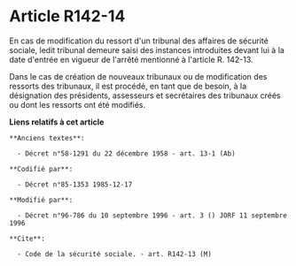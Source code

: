 # Article R142-14

En cas de modification du ressort d'un tribunal des affaires de sécurité sociale, ledit tribunal demeure saisi des instances
introduites devant lui à la date d'entrée en vigueur de l'arrêté mentionné à l'article R. 142-13. 

Dans le cas de création de nouveaux tribunaux ou de modification des ressorts des tribunaux, il est procédé, en tant que de
besoin, à la désignation des présidents, assesseurs et secrétaires des tribunaux créés ou dont les ressorts ont été modifiés.

**Liens relatifs à cet article**

	**Anciens textes**:

	  - Décret n°58-1291 du 22 décembre 1958 - art. 13-1 (Ab)

	**Codifié par**:

	  - Décret n°85-1353 1985-12-17

	**Modifié par**:

	  - Décret n°96-786 du 10 septembre 1996 - art. 3 () JORF 11 septembre 1996

	**Cite**:

	  - Code de la sécurité sociale. - art. R142-13 (M)
